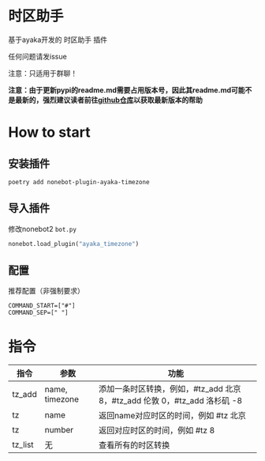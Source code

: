 # 时区助手

基于ayaka开发的 时区助手 插件

任何问题请发issue

注意：只适用于群聊！

<b>注意：由于更新pypi的readme.md需要占用版本号，因此其readme.md可能不是最新的，强烈建议读者前往[github仓库](https://github.com/bridgeL/nonebot-plugin-ayaka-timezone)以获取最新版本的帮助</b>


# How to start

## 安装插件

`poetry add nonebot-plugin-ayaka-timezone`

## 导入插件

修改nonebot2  `bot.py` 

```python
nonebot.load_plugin("ayaka_timezone")
```

## 配置

推荐配置（非强制要求）
```
COMMAND_START=["#"]
COMMAND_SEP=[" "]
```

# 指令
指令|参数|功能
-|-|-
tz_add|name, timezone|添加一条时区转换，例如，#tz_add 北京 8，#tz_add 伦敦 0，#tz_add 洛杉矶 -8
tz|name|返回name对应时区的时间，例如 #tz 北京
tz|number|返回对应时区的时间，例如 #tz 8
tz_list|无|查看所有的时区转换



